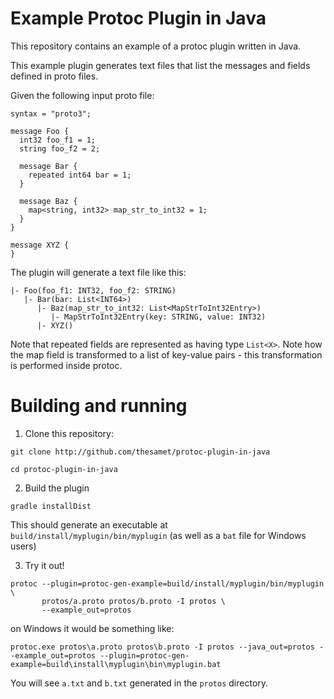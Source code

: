 # Example Protoc Plugin in Java

This repository contains an example of a protoc plugin written in Java.

This example plugin generates text files that list the messages and fields defined in proto files.

Given the following input proto file:
```
syntax = "proto3";

message Foo {
  int32 foo_f1 = 1;
  string foo_f2 = 2;

  message Bar {
    repeated int64 bar = 1;
  }

  message Baz {
    map<string, int32> map_str_to_int32 = 1;
  }
}

message XYZ {
}
```

The plugin will generate a text file like this:
```
|- Foo(foo_f1: INT32, foo_f2: STRING)
   |- Bar(bar: List<INT64>)
      |- Baz(map_str_to_int32: List<MapStrToInt32Entry>)
         |- MapStrToInt32Entry(key: STRING, value: INT32)
      |- XYZ()
```

Note that repeated fields are represented as having type `List<X>`. Note how
the map field is transformed to a list of key-value pairs - this
transformation is performed inside protoc.

# Building and running

1. Clone this repository:

```
git clone http://github.com/thesamet/protoc-plugin-in-java

cd protoc-plugin-in-java
```

2. Build the plugin

```
gradle installDist
```

This should generate an executable at `build/install/myplugin/bin/myplugin`
(as well as a `bat` file for Windows users)

3. Try it out!

```
protoc --plugin=protoc-gen-example=build/install/myplugin/bin/myplugin \
       protos/a.proto protos/b.proto -I protos \
       --example_out=protos
```

on Windows it would be something like:

```
protoc.exe protos\a.proto protos\b.proto -I protos --java_out=protos --example_out=protos --plugin=protoc-gen-example=build\install\myplugin\bin\myplugin.bat
```

You will see `a.txt` and `b.txt` generated in the `protos` directory.
